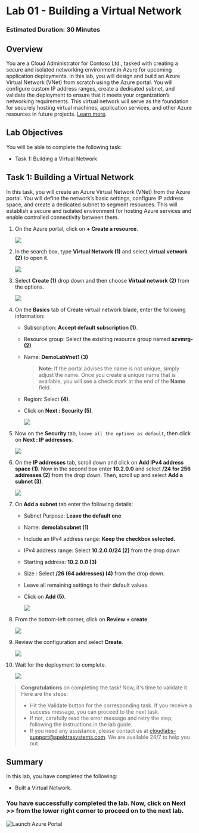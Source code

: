 # Lab 01 - Building a Virtual Network

### Estimated Duration: 30 Minutes

## Overview

You are a Cloud Administrator for Contoso Ltd., tasked with creating a secure and isolated networking environment in Azure for upcoming application deployments. In this lab, you will design and build an Azure Virtual Network (VNet) from scratch using the Azure portal. You will configure custom IP address ranges, create a dedicated subnet, and validate the deployment to ensure that it meets your organization’s networking requirements. This virtual network will serve as the foundation for securely hosting virtual machines, application services, and other Azure resources in future projects. [Learn more](https://docs.microsoft.com/en-us/azure/virtual-network/virtual-networks-overview).

## Lab Objectives

You will be able to complete the following task:

- Task 1: Building a Virtual Network

## Task 1: Building a Virtual Network

In this task, you will create an Azure Virtual Network (VNet) from the Azure portal. You will define the network’s basic settings, configure IP address space, and create a dedicated subnet to segment resources. This will establish a secure and isolated environment for hosting Azure services and enable controlled connectivity between them.

1. On the Azure portal, click on **+ Create a resource**.

    ![](../instructions/images/Lab0-00.png)
    
2. In the search box, type **Virtual Network (1)** and select **virtual vetwork (2)** to open it.

     ![](../instructions/images/Lab0-01.png)
     
3. Select **Create (1)** drop down and then choose **Virtual network (2)** from the options.

      ![](../instructions/images/Lab0-02.png)
      
4. On the **Basics** tab of Create virtual network blade, enter the following information:
    
    -  Subscription: **Accept default subscription (1)**.
    
    -  Resource group: Select the exisiting resource group named **azvmrg-<inject key="Deployment ID" enableCopy="false"/> (2)**
    
    -  Name: **DemoLabVnet1 (3)**
    
       > **Note:** If the portal advises the name is not unique, simply adjust the name. Once you create a unique name that is available, you will see a check mark at the end of the **Name** field.

    -  Region: Select **<inject key="Region" enableCopy="false"/>** **(4)**.

    -  Click on **Next : Security (5)**.

       ![](../instructions/images/Lab0-03.png)
    
5. Now on the **Security** tab, `leave all the options as default`, then click on **Next : IP addresses**.

    ![](images2/lab1-5.png)

6. On the **IP addresses** tab, scroll down and click on **Add IPv4 address space (1)**. Now in the second box enter **10.2.0.0** and select **/24 for 256 addresses (2)** from the drop down. Then, scroll up and select **Add a subnet (3)**.    

    ![](images/Lab0-05.png)

7.  On **Add a subnet** tab enter the following details: 

      - Subnet Purpose: **Leave the default one**
   
      - Name: **demolabsubnet (1)**

      - Include an IPv4 address range: **Keep the checkbox selected.**

      - IPv4 address range: Select **10.2.0.0/24 (2)** from the drop down
      
      - Starting address: **10.2.0.0 (3)**
      
      - Size : Select **/26 (64 addresses) (4)** from the drop down.

      - Leave all remaining settings to their default values.
      
      - Click on **Add (5)**. 

        ![](../instructions/images/Lab0-06.png)

8. From the bottom-left corner, click on **Review + create**.
     
    ![](images2/lab1-8.png)

9. Review the configuration and select **Create**.

    ![](images2/lab1-9.png)

10. Wait for the deployment to complete.

    ![](images/Lab0-08.png)

> **Congratulations** on completing the task! Now, it's time to validate it. Here are the steps:
> - Hit the Validate button for the corresponding task. If you receive a success message, you can proceed to the next task.
> - If not, carefully read the error message and retry the step, following the instructions in the lab guide. 
> - If you need any assistance, please contact us at cloudlabs-support@spektrasystems.com. We are available 24/7 to help you out.    

<validation step="2c2d3a0e-0590-4a36-9c5f-20f1da567eab" />

## Summary

In this lab, you have completed the following:

- Built a Virtual Network.

### You have successfully completed the lab. Now, click on **Next >>** from the lower right corner to proceed on to the next lab.

![Launch Azure Portal](../instructions/images2/next.png)